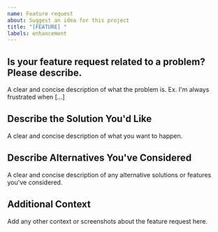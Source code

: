 ```yaml
---
name: Feature request
about: Suggest an idea for this project
title: "[FEATURE] "
labels: enhancement
---
```


## Is your feature request related to a problem? Please describe.

A clear and concise description of what the problem is. Ex. I'm always frustrated when [...]

## Describe the Solution You'd Like

A clear and concise description of what you want to happen.

## Describe Alternatives You've Considered

A clear and concise description of any alternative solutions or features you've considered.

## Additional Context

Add any other context or screenshots about the feature request here.

